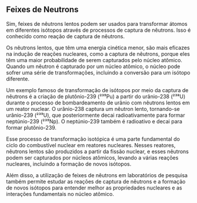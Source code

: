 ## Feixes de Neutrons

Sim, feixes de nêutrons lentos podem ser usados para transformar átomos em diferentes isótopos através de processos de captura de nêutrons. Isso é conhecido como reação de captura de nêutrons.

Os nêutrons lentos, que têm uma energia cinética menor, são mais eficazes na indução de reações nucleares, como a captura de nêutrons, porque eles têm uma maior probabilidade de serem capturados pelo núcleo atômico. Quando um nêutron é capturado por um núcleo atômico, o núcleo pode sofrer uma série de transformações, incluindo a conversão para um isótopo diferente.

Um exemplo famoso de transformação de isótopos por meio da captura de nêutrons é a criação de plutônio-239 (²³⁹Pu) a partir do urânio-238 (²³⁸U) durante o processo de bombardeamento de urânio com nêutrons lentos em um reator nuclear. O urânio-238 captura um nêutron lento, tornando-se urânio-239 (²³⁹U), que posteriormente decai radioativamente para formar neptúnio-239 (²³⁹Np). O neptúnio-239 também é radioativo e decai para formar plutônio-239.

Esse processo de transformação isotópica é uma parte fundamental do ciclo do combustível nuclear em reatores nucleares. Nesses reatores, nêutrons lentos são produzidos a partir da fissão nuclear, e esses nêutrons podem ser capturados por núcleos atômicos, levando a várias reações nucleares, incluindo a formação de novos isótopos.

Além disso, a utilização de feixes de nêutrons em laboratórios de pesquisa também permite estudar as reações de captura de nêutrons e a formação de novos isótopos para entender melhor as propriedades nucleares e as interações fundamentais no núcleo atômico.
